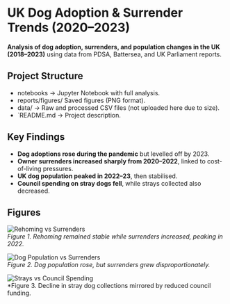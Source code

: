 # UK Dog Adoption & Surrender Trends (2020–2023)

**Analysis of dog adoption, surrenders, and population changes in the UK (2018–2023)** using data from PDSA, Battersea, and UK Parliament reports.


##  Project Structure
- notebooks → Jupyter Notebook with full analysis.
- reports/figures/ Saved figures (PNG format).
- data/ → Raw and processed CSV files (not uploaded here due to size).
- `README.md → Project description.



##  Key Findings
- **Dog adoptions rose during the pandemic** but levelled off by 2023.  
- **Owner surrenders increased sharply from 2020–2022**, linked to cost-of-living pressures.  
- **UK dog population peaked in 2022–23**, then stabilised.  
- **Council spending on stray dogs fell**, while strays collected also decreased.  



##  Figures

![Rehoming vs Surrenders](reports/figures/fig1_rehoming_vs_surrenders.png)  
*Figure 1. Rehoming remained stable while surrenders increased, peaking in 2022.*

![Dog Population vs Surrenders](reports/figures/fig2_population_vs_surrenders.png)  
*Figure 2. Dog population rose, but surrenders grew disproportionately.*

![Strays vs Council Spending](reports/figures/fig3_strays_vs_spending.png)  
*Figure 3. Decline in stray dog collections mirrored by reduced council funding.
